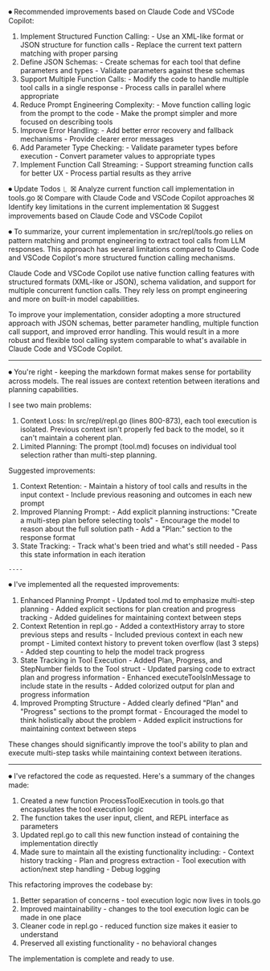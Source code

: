 ⏺ Recommended improvements based on Claude Code and VSCode Copilot:

  1. Implement Structured Function Calling:
    - Use an XML-like format or JSON structure for function calls
    - Replace the current text pattern matching with proper parsing
  2. Define JSON Schemas:
    - Create schemas for each tool that define parameters and types
    - Validate parameters against these schemas
  3. Support Multiple Function Calls:
    - Modify the code to handle multiple tool calls in a single response
    - Process calls in parallel where appropriate
  4. Reduce Prompt Engineering Complexity:
    - Move function calling logic from the prompt to the code
    - Make the prompt simpler and more focused on describing tools
  5. Improve Error Handling:
    - Add better error recovery and fallback mechanisms
    - Provide clearer error messages
  6. Add Parameter Type Checking:
    - Validate parameter types before execution
    - Convert parameter values to appropriate types
  7. Implement Function Call Streaming:
    - Support streaming function calls for better UX
    - Process partial results as they arrive

⏺ Update Todos
  ⎿  ☒ Analyze current function call implementation in tools.go
     ☒ Compare with Claude Code and VSCode Copilot approaches
     ☒ Identify key limitations in the current implementation
     ☒ Suggest improvements based on Claude Code and VSCode Copilot

⏺ To summarize, your current implementation in src/repl/tools.go relies on pattern matching and prompt engineering to extract tool calls from LLM responses.
  This approach has several limitations compared to Claude Code and VSCode Copilot's more structured function calling mechanisms.

  Claude Code and VSCode Copilot use native function calling features with structured formats (XML-like or JSON), schema validation, and support for multiple
   concurrent function calls. They rely less on prompt engineering and more on built-in model capabilities.

  To improve your implementation, consider adopting a more structured approach with JSON schemas, better parameter handling, multiple function call support,
  and improved error handling. This would result in a more robust and flexible tool calling system comparable to what's available in Claude Code and VSCode
  Copilot.


  ----

  ⏺ You're right - keeping the markdown format makes sense for portability across models. The real issues are context retention between iterations and planning
   capabilities.

  I see two main problems:

  1. Context Loss: In src/repl/repl.go (lines 800-873), each tool execution is isolated. Previous context isn't properly fed back to the model, so it can't
  maintain a coherent plan.
  2. Limited Planning: The prompt (tool.md) focuses on individual tool selection rather than multi-step planning.

  Suggested improvements:

  1. Context Retention:
    - Maintain a history of tool calls and results in the input context
    - Include previous reasoning and outcomes in each new prompt
  2. Improved Planning Prompt:
    - Add explicit planning instructions: "Create a multi-step plan before selecting tools"
    - Encourage the model to reason about the full solution path
    - Add a "Plan:" section to the response format
  3. State Tracking:
    - Track what's been tried and what's still needed
    - Pass this state information in each iteration

    ----

⏺ I've implemented all the requested improvements:

  1. Enhanced Planning Prompt
    - Updated tool.md to emphasize multi-step planning
    - Added explicit sections for plan creation and progress tracking
    - Added guidelines for maintaining context between steps
  2. Context Retention in repl.go
    - Added a contextHistory array to store previous steps and results
    - Included previous context in each new prompt
    - Limited context history to prevent token overflow (last 3 steps)
    - Added step counting to help the model track progress
  3. State Tracking in Tool Execution
    - Added Plan, Progress, and StepNumber fields to the Tool struct
    - Updated parsing code to extract plan and progress information
    - Enhanced executeToolsInMessage to include state in the results
    - Added colorized output for plan and progress information
  4. Improved Prompting Structure
    - Added clearly defined "Plan" and "Progress" sections to the prompt format
    - Encouraged the model to think holistically about the problem
    - Added explicit instructions for maintaining context between steps

  These changes should significantly improve the tool's ability to plan and execute multi-step tasks while maintaining context between iterations.


----

⏺ I've refactored the code as requested. Here's a summary of the changes made:

  1. Created a new function ProcessToolExecution in tools.go that encapsulates the tool execution logic
  2. The function takes the user input, client, and REPL interface as parameters
  3. Updated repl.go to call this new function instead of containing the implementation directly
  4. Made sure to maintain all the existing functionality including:
    - Context history tracking
    - Plan and progress extraction
    - Tool execution with action/next step handling
    - Debug logging

  This refactoring improves the codebase by:
  1. Better separation of concerns - tool execution logic now lives in tools.go
  2. Improved maintainability - changes to the tool execution logic can be made in one place
  3. Cleaner code in repl.go - reduced function size makes it easier to understand
  4. Preserved all existing functionality - no behavioral changes

  The implementation is complete and ready to use.

